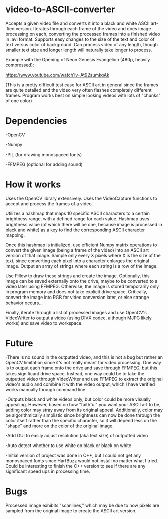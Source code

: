 # video-to-ASCII-converter
 
Accepts a given video file and converts it into a black and white ASCII art-ified version. Iterates through each frame of the video and does image processing on each, converting the processed frames into a finished video in .avi format. Supports easy changes to the size of the text and color of text versus color of background. Can process video of any length, though smaller text size and longer length will naturally take longer to process. 

Example with the Opening of Neon Genesis Evangelion (480p, heavily compressed):

https://www.youtube.com/watch?v=At92sumkqAk

(This is a pretty difficult test case for ASCII art in general since the frames are quite detailed and the video very often flashes completely different frames. Program works best on simple looking videos with lots of "chunks" of one color)

# Dependencies

-OpenCV

-Numpy

-PIL (for drawing monospaced fonts)

-FFMPEG (optional for adding sound)

# How it works

Uses the OpenCV library extensively. Uses the VideoCapture functions to accept and process the frames of a video. 

Utilizes a hashmap that maps 10 specific ASCII characters to a certain brightness range, with a defined range for each value. Hashmap uses brightness value (of which there will be one, because image is processed in black and white) as a key to find the corresponding ASCII character mapping.

Once this hashmap is initialized, use efficient Numpy matrix operations to convert the given image (being a frame of the video) into an ASCII art version of that image. Sample only every X pixels where X is the size of the text, since converting each pixel into a character enlarges the original image. Output an array of strings where each string is a row of the image. 

Use Pillow to draw these strings and create the image. Optionally, this image can be saved externally onto the drive, maybe to be converted to a video later using FFMPEG. Otherwise, the image is stored temporarily only in program memory and does not take explicit drive space. Critically, convert the image into RGB for video conversion later, or else strange behavior occurs...

Finally, iterate through a list of processed images and use OpenCV's VideoWriter to output a video (using DIVX codec, although MJPG likely works) and save video to workspace.

# Future 

-There is no sound in the outputted video, and this is not a bug but rather an OpenCV limitation since it's not really meant for video processing. One way is to output each frame onto the drive and save through FFMPEG, but this takes significant drive space. Instead, one way could be to take the outputted video through VideoWriter and use FFMPEG to extract the original video's audio and combine it with the video output, which I have verified works manually through command line.

-Outputs black and white videos only, but color could be more visually appealing. However, based on how "faithful" you want your ASCII art to be, adding color may stray away from its original appeal. Additionally, color may be algorithmically simplistic since brightness can now be done through the color itself rather than the specific character, so it will depend less on the "shape" and more on the color of the original image.

-Add GUI to easily adjust resolution (aka text size) of outputted video

-Auto detect whether to use white on black or black on white

-Initial version of project was done in C++, but I could not get any monospaced fonts since HarfBuzz would not install no matter what I tried. Could be interesting to finish the C++ version to see if there are any significant speed ups in processing time. 


# Bugs

Processed image exhibits "scanlines," which may be due to how pixels are sampled from the original image to create the ASCII art version.

